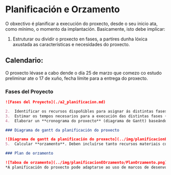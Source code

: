 # Planificación e Orzamento

O obxectivo é planificar a execución do proxecto, desde o seu inicio ata, como mínimo, o momento da implantación. Basicamente, isto debe implicar:

1.	Estruturar ou dividir o proxecto en fases, a partires dunha lóxica axustada as características e necesidades do proxecto.
## Calendario:
O proxecto lévase a cabo dende o día 25 de marzo que comezo co estudo preliminar ate o 17 de xuño, fecha límite para a entrega do proxecto.

### Fases del Proyecto

```markdown
![Fases del Proyecto](./a2_planificacion.md)

2.	Identificar os recursos dispoñibles para asignar ás distintas fases (humanos e materiais).
3.	Estimar os tempos necesarios para a execución das distintas fases (en base aos recursos dispoñibles).
4.	Elaborar un **cronograma do proxecto** (diagrama de Gantt) baseándose na información dos puntos 1, 2 e 3.

### Diagrama de gantt da planificación do proxecto

![Diagrama de gantt da planificación do proxecto](../img/planificacionEOrzamento/CompostelaReporta_Gantt.png)
5.	Calcular **orzamento**. Deben incluírse tanto recursos materiais como recursos humanos. Identificar necesidades de financiamento.

### Plan de orzamento

![Taboa de orzamento](../img/planificacionEOrzamento/PlanOrzamento.png)
*A planificación do proxecto pode adaptarse ao uso de marcos de desenvolvemento áxiles, como Scrum, baseados no desenvolvemento incremental en base a ciclos ou iteracións relativamente curtas.
